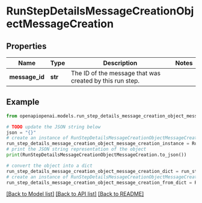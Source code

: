 # RunStepDetailsMessageCreationObjectMessageCreation


## Properties

Name | Type | Description | Notes
------------ | ------------- | ------------- | -------------
**message_id** | **str** | The ID of the message that was created by this run step. | 

## Example

```python
from openapiopenai.models.run_step_details_message_creation_object_message_creation import RunStepDetailsMessageCreationObjectMessageCreation

# TODO update the JSON string below
json = "{}"
# create an instance of RunStepDetailsMessageCreationObjectMessageCreation from a JSON string
run_step_details_message_creation_object_message_creation_instance = RunStepDetailsMessageCreationObjectMessageCreation.from_json(json)
# print the JSON string representation of the object
print(RunStepDetailsMessageCreationObjectMessageCreation.to_json())

# convert the object into a dict
run_step_details_message_creation_object_message_creation_dict = run_step_details_message_creation_object_message_creation_instance.to_dict()
# create an instance of RunStepDetailsMessageCreationObjectMessageCreation from a dict
run_step_details_message_creation_object_message_creation_from_dict = RunStepDetailsMessageCreationObjectMessageCreation.from_dict(run_step_details_message_creation_object_message_creation_dict)
```
[[Back to Model list]](../README.md#documentation-for-models) [[Back to API list]](../README.md#documentation-for-api-endpoints) [[Back to README]](../README.md)


